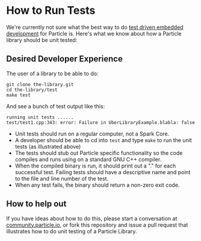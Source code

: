 How to Run Tests
===

We're currently not sure what the best way to do [test driven embedded development](http://pragprog.com/book/jgade/test-driven-development-for-embedded-c) for Particle is.
Here's what we know about how a Particle library should be unit tested:

Desired Developer Experience
---

The user of a library to be able to do:

    git clone the-library.git
    cd the-library/test
    make test

And see a bunch of test output like this:

    running unit tests ......
    test/test1.cpp:343: error: Failure in UberLibraryExample.blabla: false

- Unit tests should run on a regular computer, not a Spark Core.
- A developer should be able to cd into `test` and type `make` to run the unit tests (as illustrated above)
- The tests should stub out Particle specific functionality so the code compiles and runs using on a
  standard GNU C++ compiler.
- When the compiled binary is run, it should print out a "." for each successful test. Failing tests should have a descriptive name and point to the file and line number of the test.
- When any test fails, the binary should return a non-zero exit code.

How to help out
---

If you have ideas about how to do this, please start a conversation at [community.particle.io](http://community.particle.io), or fork this repository and issue a pull request that illustrates how to do unit testing of a Particle Library.
